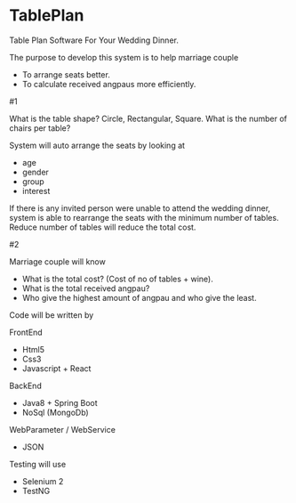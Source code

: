 # TablePlan
Table Plan Software For Your Wedding Dinner.

The purpose to develop this system is to help marriage couple

- To arrange seats better.
- To calculate received angpaus more efficiently.

#1

What is the table shape? Circle, Rectangular, Square.
What is the number of chairs per table? 

System will auto arrange the seats by looking at

- age
- gender
- group
- interest

If there is any invited person were unable to attend the wedding dinner, system is able to rearrange the seats with the minimum number of tables. Reduce number of tables will reduce the total cost.

#2

Marriage couple will know 

- What is the total cost? (Cost of no of tables + wine).
- What is the total received angpau?
- Who give the highest amount of angpau and who give the least.

Code will be written by

FrontEnd
- Html5
- Css3
- Javascript + React

BackEnd
- Java8 + Spring Boot
- NoSql (MongoDb)

WebParameter / WebService
- JSON

Testing will use
- Selenium 2
- TestNG
